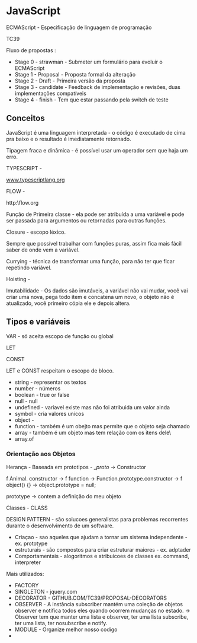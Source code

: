 # JavaScript 

ECMAScript - Especificação de linguagem de programação

TC39

 Fluxo de propostas :

- Stage 0 - strawman - Submeter um formulário para evoluir o ECMAScript
- Stage 1 - Proposal - Proposta formal da alteração
- Stage 2 - Draft - Primeira versão da proposta
- Stage 3 - candidate - Feedback de implementação e revisões, duas implementações compatíveis
- Stage 4 - finish - Tem que estar passando pela switch de teste



## Conceitos

JavaScript é uma linguagem interpretada - o código é executado de cima pra baixo e o resultado é imediatamente retornado.

Tipagem fraca e dinâmica - é possível usar um operador sem que haja um erro.

TYPESCRIPT - 

www.typescriptlang.org

FLOW -

http:\\flow.org



Função de Primeira classe - ela pode ser atribuída a uma variável e pode ser passada para argumentos ou retornadas para outras funções.

Closure - escopo léxico.

Sempre que possível trabalhar com funções puras, assim fica mais fácil saber de onde vem a variável.

Currying - técnica de transformar uma função, para não ter que ficar repetindo variável.

Hoisting - 

Imutabilidade - Os dados são imutáveis, a variável não vai mudar, você vai criar uma nova, pega todo  item e concatena um novo, o objeto não é atualizado, você primeiro cópia ele e depois altera.

## Tipos e variáveis

VAR  - só aceita escopo de função ou global

LET

CONST

LET e CONST  respeitam o escopo de bloco.

- string - representar os textos
- number - números
- boolean - true or false
- null - null
- undefined - variavel existe mas não foi atribuida um valor ainda
- symbol - cria valores unicos
- object - 
- function - também é um obejto mas permite que o objeto seja chamado
- array - também é um objeto mas tem relação com os itens dele\
- array.of 

### Orientação aos Objetos

Herança - Baseada em prototipos - __proto_  -> Constructor

f Animal. constructor -> f function -> Function.prototype.constructor -> f object() {} -> object.prototype = null;

prototype -> contem a definição do meu objeto

Classes - CLASS

DESIGN PATTERN - são solucoes generalistas para problemas recorrentes durante o desenvolvimento de um software.

- Criaçao - sao aqueles que ajudam a tornar um sistema independente - ex. prototype
- estruturais - são compostos para criar estruturar maiores - ex. adptader
- Comportamentais - alogoritmos e atribuicoes de classes ex. command, interpreter

Mais utilizados:

- FACTORY
- SINGLETON - jquery.com
- DECORATOR - GITHUB.COM/TC39/PROPOSAL-DECORATORS
- OBSERVER - A instância subscriber mantém uma coleção de objetos observer e notifica todos eles quando ocorrem mudanças no estado. -> Observer tem que manter uma lista e observer, ter uma lista subscribe, ter uma lista, ter nosubscribe e notify.
- MODULE - Organize melhor nosso codigo
- 


